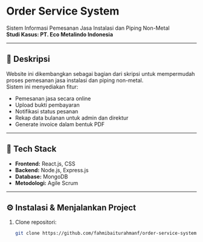 # Order Service System

Sistem Informasi Pemesanan Jasa Instalasi dan Piping Non-Metal  
**Studi Kasus: PT. Eco Metalindo Indonesia**

---

## 📌 Deskripsi
Website ini dikembangkan sebagai bagian dari skripsi untuk mempermudah proses pemesanan jasa instalasi dan piping non-metal.  
Sistem ini menyediakan fitur:
- Pemesanan jasa secara online
- Upload bukti pembayaran
- Notifikasi status pesanan
- Rekap data bulanan untuk admin dan direktur
- Generate invoice dalam bentuk PDF

---

## 🚀 Tech Stack
- **Frontend:** React.js, CSS
- **Backend:** Node.js, Express.js
- **Database:** MongoDB
- **Metodologi:** Agile Scrum

---

## ⚙️ Instalasi & Menjalankan Project
1. Clone repositori:
   ```bash
   git clone https://github.com/fahmibaiturahmanf/order-service-system.git
